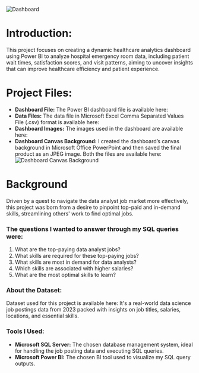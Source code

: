 ![Dashboard](https://github.com/user-attachments/assets/e3afcc39-0888-4647-b3f8-d619e243563d)

# Introduction:
This project focuses on creating a dynamic healthcare analytics dashboard using Power BI to analyze hospital emergency room data, including patient wait times, satisfaction scores, and visit patterns, aiming to uncover insights that can improve healthcare efficiency and patient experience.

# Project Files:
- **Dashboard File:** The Power BI dashboard file is available here:
- **Data Files:** The data file in Microsoft Excel Comma Separated Values File (.csv) format is available here:
- **Dashboard Images:** The images used in the dashboard are available here:
- **Dashboard Canvas Background:** I created the dashboard’s canvas background in Microsoft Office PowerPoint and then saved the final product as an JPEG image. Both the files are available here: ![Dashboard Canvas Background](https://github.com/MadhurShekharBand/PowerBI_Project_-_Healthcare_Analytics_Dashboard/tree/d60c688daa1a49f080437ef723a7fe4b6cdfffd4/Dashboard%20Canvas%20Background)

# Background
Driven by a quest to navigate the data analyst job market more effectively, this project was born from a desire to pinpoint top-paid and in-demand skills, streamlining others' work to find optimal jobs.

### The questions I wanted to answer through my SQL queries were:
1. What are the top-paying data analyst jobs?
2. What skills are required for these top-paying jobs?
3. What skills are most in demand for data analysts?
4. Which skills are associated with higher salaries?
5. What are the most optimal skills to learn?

### About the Dataset:
Dataset used for this project is available here:
It's a real-world data science job postings data from 2023 packed with insights on job titles, salaries, locations, and essential skills.

### Tools I Used:
- **Microsoft SQL Server:** The chosen database management system, ideal for handling the job posting data and executing SQL queries.
- **Microsoft Power BI:** The chosen BI tool used to visualize my SQL query outputs.
